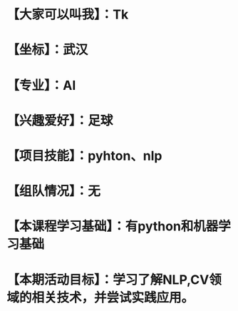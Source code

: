 # 【大家可以叫我】：Tk
# 【坐标】：武汉
# 【专业】：AI
# 【兴趣爱好】：足球
# 【项目技能】：pyhton、nlp
# 【组队情况】：无
# 【本课程学习基础】：有python和机器学习基础
# 【本期活动目标】：学习了解NLP,CV领域的相关技术，并尝试实践应用。